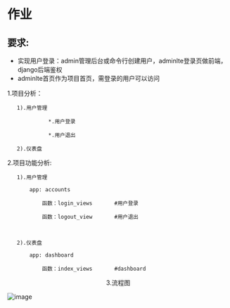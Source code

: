 # 作业 

## 要求:

- 实现用户登录：admin管理后台或命令行创建用户，adminlte登录页做前端，django后端鉴权
- adminlte首页作为项目首页，需登录的用户可以访问



1.项目分析：

       1).用户管理
	   
	   	         *.用户登录
				 
				 *.用户退出
				 
       2).仪表盘	
	   

2.项目功能分析:

       1).用户管理
	       
		   app: accounts
	           
	           函数：login_views       #用户登录
			   
			   函数：logout_view       #用户退出
		   
	
		   
       2).仪表盘
	   
		   app: dashboard
		   
	           函数：index_views       #dashboard	 

<center>3.流程图</center > 

![image](https://github.com/1032231418/python/blob/master/day8/naotu.png)			   
		   